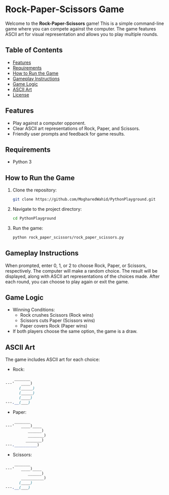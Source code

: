 # Rock-Paper-Scissors Game

Welcome to the **Rock-Paper-Scissors** game! This is a simple command-line game where you can compete against the computer. The game features ASCII art for visual representation and allows you to play multiple rounds.

## Table of Contents
- [Features](#features)
- [Requirements](#requirements)
- [How to Run the Game](#how-to-run-the-game)
- [Gameplay Instructions](#gameplay-instructions)
- [Game Logic](#game-logic)
- [ASCII Art](#ascii-art)
- [License](#license)

## Features
- Play against a computer opponent.
- Clear ASCII art representations of Rock, Paper, and Scissors.
- Friendly user prompts and feedback for game results.

## Requirements
- Python 3

## How to Run the Game
1. Clone the repository:
   ```bash
   git clone https://github.com/MogharedWahid/PythonPlayground.git
2. Navigate to the project directory:
   ```bash
   cd PythonPlayground
3. Run the game:
   ```bash
   python rock_paper_scissors/rock_paper_scissors.py

## Gameplay Instructions
When prompted, enter 0, 1, or 2 to choose Rock, Paper, or Scissors, respectively.
The computer will make a random choice.
The result will be displayed, along with ASCII art representations of the choices made.
After each round, you can choose to play again or exit the game.

## Game Logic
* Winning Conditions:
  * Rock crushes Scissors (Rock wins)
  * Scissors cuts Paper (Scissors wins)
  * Paper covers Rock (Paper wins)
* If both players choose the same option, the game is a draw.

## ASCII Art
The game includes ASCII art for each choice:
* Rock:
```scss
    _______
---'   ____)
      (_____)
      (_____)
      (____)
---.__(___)
```
* Paper:
```scss
    _______
---'   ____)____
          ______)
          _______)
         _______)
---.__________)
```
* Scissors:
```scss
    _______
---'   ____)____
          ______)
       __________)
      (____)
---.__(___)



